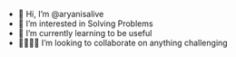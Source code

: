 - 👑 Hi, I’m @aryanisalive
- 🔧 I’m interested in Solving Problems
- 📖 I’m currently learning to be useful
- 🫱🏻‍🫲🏽 I’m looking to collaborate on anything challenging

<!---
aryanisalive/aryanisalive is a ✨ special ✨ repository because its `README.md` (this file) appears on your GitHub profile.
You can click the Preview link to take a look at your changes.
--->
